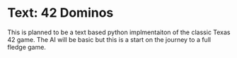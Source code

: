 # Text: 42 Dominos
This is planned to be a text based python implmentaiton of the classic Texas 42 game.
The AI will be basic but this is a start on the journey to a full fledge game.
